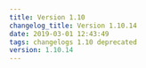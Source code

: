 ```yaml
---
title: Version 1.10
changelog_title: Version 1.10.14
date: 2019-03-01 12:43:49 
tags: changelogs 1.10 deprecated
version: 1.10.14
---
```

<script src="https://gist.github.com/spinnaker-release/a47efe1884b4611f57f0966173bf4f51.js"/>
